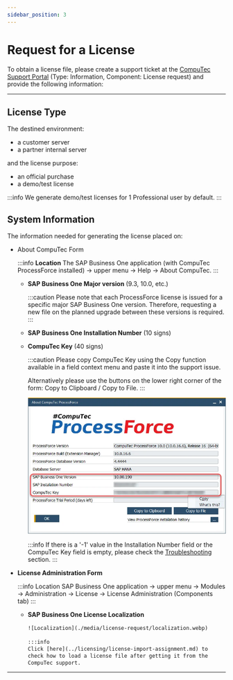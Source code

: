 ```yaml
---
sidebar_position: 3
---
```


# Request for a License

To obtain a license file, please create a support ticket at the [CompuTec Support Portal](https://support.computec.pl) (Type: Information, Component: License request) and provide the following information:

---

## License Type

The destined environment:

- a customer server
- a partner internal server

and the license purpose:

- an official purchase
- a demo/test license

:::info
    We generate demo/test licenses for 1 Professional user by default.
:::

## System Information

The information needed for generating the license placed on:

- About CompuTec Form

    :::info **Location**
        The SAP Business One application (with CompuTec ProcessForce installed) → upper menu → Help → About CompuTec.
    :::

  - **SAP Business One Major version** (9.3, 10.0, etc.)

    :::caution
    Please note that each ProcessForce license is issued for a specific major SAP Business One version. Therefore, requesting a new file on the planned upgrade between these versions is required.
    :::

  - **SAP Business One Installation Number** (10 signs)

  - **CompuTec Key** (40 signs)

    :::caution
    Please copy CompuTec Key using the Copy function available in a field context menu and paste it into the support issue.

    Alternatively please use the buttons on the lower right corner of the form: Copy to Clipboard / Copy to File.
    :::

    ![About ProcessForce](./media/license-request/about-processforce.webp)

    :::info
    If there is a '-1' value in the Installation Number field or the CompuTec Key field is empty, please check the [Troubleshooting](../../troubleshooting/licensing-issues.md) section.
    :::

- **License Administration Form**

    :::info Location
        SAP Business One application → upper menu → Modules → Administration → License → License Administration (Components tab)
    :::

  - **SAP Business One License Localization**

        ![Localization](./media/license-request/localization.webp)

        :::info
        Click [here](../licensing/license-import-assignment.md) to check how to load a license file after getting it from the CompuTec support.

---
  